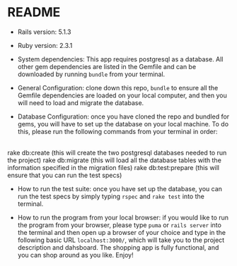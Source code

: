 # README

* Rails version: 5.1.3
* Ruby version: 2.3.1

* System dependencies: This app requires postgresql as a database. All other gem dependencies are listed in the Gemfile and can be downloaded by running `bundle` from your terminal.

* General Configuration: clone down this repo, `bundle` to ensure all the Gemfile dependencies are loaded on your local computer, and then you will need to load and migrate the database.

* Database Configuration: once you have cloned the repo and bundled for gems, you will have to set up the database on your local machine. To do this, please run the following commands from your terminal in order:
<br>
rake db:create (this will create the two postgresql databases needed to run the project)  
rake db:migrate (this will load all the database tables with the information specified in the migration files)  
rake db:test:prepare (this will ensure that you can run the test specs)  

* How to run the test suite: once you have set up the database, you can run the test specs by simply typing `rspec` and `rake test` into the terminal. 

* How to run the program from your local browser: if you would like to run the program from your browser, please type `puma` or `rails server` into the terminal and then open up a browser of your choice and type in the following basic URL `localhost:3000/`, which will take you to the project description and dahsboard. The shopping app is fully functional, and you can shop around as you like. Enjoy!